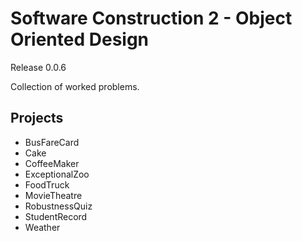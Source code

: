 # Software Construction 2 - Object Oriented Design
Release 0.0.6

Collection of worked problems.

## Projects
- BusFareCard
- Cake
- CoffeeMaker
- ExceptionalZoo
- FoodTruck
- MovieTheatre
- RobustnessQuiz
- StudentRecord
- Weather
